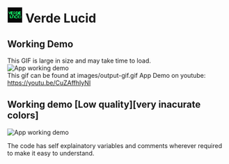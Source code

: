 # <img src="Verde-Lucid/Assets.xcassets/AppIcon.appiconset/iTunesArtwork-1024.png" width="35" height="35"> Verde Lucid


## Working Demo
This GIF is large in size and may take time to load.<br>
<img src="images/output-gif.gif" alt="App working demo" height="300">
<br>
This gif can be found at images/output-gif.gif
App Demo on youtube: https://youtu.be/CuZAffhIyNI
## Working demo [Low quality][very inacurate colors]
<img src="images/lowquality.gif" alt="App working demo" height="300">


The code has self explainatory variables and comments wherever required to make it easy to understand.